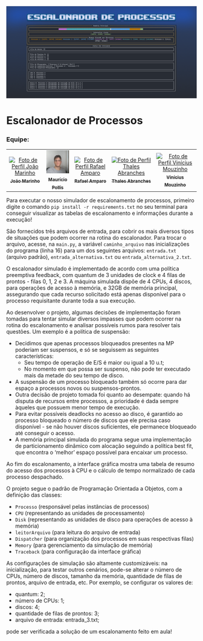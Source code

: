 <img src="./assets/banner.png"/>

# Escalonador de Processos

### Equipe:

<table>
  <tr>
    <td align="center">
      <a href="#">
        <img src="https://media.licdn.com/dms/image/D4D03AQEpKXL2hfWX_w/profile-displayphoto-shrink_800_800/0/1694720169840?e=1720051200&v=beta&t=1hXPRJ2VDCtSkZWCIGdyN-scDbceuA6oQpLurCELA4Q" width="100px;" alt="Foto de Perfil João Marinho"/><br>
        <sub>
          <b>João Marinho</b>
        </sub>
      </a>
    </td>
  <td align="center"> 
      <a href="#">
        <img src="./assets/mauricio.png" width="100px;" alt="Foto de Perfil Maurício Pollis"/><br>
        <sub>
          <b>Maurício Pollis</b>
        </sub>
      </a>
    </td>
    <td align="center">
      <a href="#">
        <img src="https://media.licdn.com/dms/image/D4D03AQF77uFsTywZOQ/profile-displayphoto-shrink_800_800/0/1695431131430?e=1724284800&v=beta&t=9kjcl93dCehq9VGKYAJDS6WNPxg2PNHBq1k64L8ULAw" width="100px;" alt="Foto de Perfil Rafael Amparo"/><br>
        <sub>
          <b>Rafael Amparo</b>
        </sub>
      </a>
    </td>
    <td align="center">
      <a href="#">
        <img src="https://media.licdn.com/dms/image/D4D03AQEHMV-n99jMgg/profile-displayphoto-shrink_800_800/0/1671372613905?e=1724284800&v=beta&t=d9PZLvKf-49t-gAIBjVy33BZrkUDfKApGNgn8lwTAds" width="100px;" alt="Foto de Perfil Thales Abranches"/><br>
        <sub>
          <b>Thales Abranches</b>
        </sub>
      </a>
    </td>
        <td align="center">
      <a href="#">
        <img src="https://media.licdn.com/dms/image/C4D03AQFUP51eZGzXVA/profile-displayphoto-shrink_800_800/0/1660179721701?e=1724284800&v=beta&t=mukl6EggU3MPNSlDJcMz7z0XT8xpdyfCAZThfP36j48" width="100px;" alt="Foto de Perfil Vinícius Mouzinho"/><br>
        <sub>
          <b>Vinícius Mouzinho</b>
        </sub>
      </a>
    </td>
  </tr>
</table>

Para executar o nosso simulador de escalonamento de processos, primeiro digite o comando `pip install -r requirements.txt` no seu terminal para conseguir visualizar as tabelas de escalonamento e informações durante a execução!

São fornecidos três arquivos de entrada, para cobrir os mais diversos tipos de situações que podem ocorrer na rotina do escalonador. Para trocar o arquivo, acesse, na `main.py`, a variável `caminho_arquivo` nas inicializações do programa (linha 16) para um dos seguintes arquivos: `entrada.txt` (arquivo padrão), `entrada_alternativa.txt` ou `entrada_alternativa_2.txt`.

O escalonador simulado é implementado de acordo com uma política preemptiva feedback, com quantum de 3 unidades de clock e 4 filas de prontos - filas 0, 1, 2 e 3. A máquina simulada dispõe de 4 CPUs, 4 discos, para operações de acesso à memória, e 32GB de memória principal, assegurando que cada recurso solicitado está apenas disponível para o processo requisitante durante toda a sua execução.

Ao desenvolver o projeto, algumas decisões de implementação foram tomadas para tentar simular diversos impasses que podem ocorrer na rotina do escalonamento e analisar possíveis rumos para resolver tais questões. Um exemplo é a política de suspensão:

- Decidimos que apenas processos bloqueados presentes na MP poderiam ser suspensos, e só se seguissem as seguintes características:
  - Seu tempo de operação de E/S é maior ou igual a 10 u.t;
  - No momento em que possa ser suspenso, não pode ter executado mais da metade do seu tempo de disco.
- A suspensão de um processo bloqueado também só ocorre para dar espaço a processos novos ou suspensos-prontos.
- Outra decisão de projeto tomada foi quanto ao desempate: quando há disputa de recursos entre processos, a prioridade é dada sempre àqueles que possuem menor tempo de execução.
- Para evitar possíveis deadlocks no acesso ao disco, é garantido ao processo bloqueado o número de discos que ele precisa caso disponível - se não houver discos suficientes, ele permanece bloqueado até conseguir o acesso.
- A memória principal simulada do programa segue uma implementação de particionamento dinâmico com alocação seguindo a política best fit, que encontra o ‘melhor’ espaço possível para encaixar um processo.

Ao fim do escalonamento, a interface gráfica mostra uma tabela de resumo do acesso dos processos à CPU e o cálculo de tempo normalizado de cada processo despachado.

O projeto segue o padrão de Programação Orientada a Objetos, com a definição das classes:

- `Processo` (responsável pelas instâncias de processos)
- `CPU` (representando as unidades de processamento)
- `Disk` (representando as unidades de disco para operações de acesso à memória)
- `leitorArquivo` (para leitura do arquivo de entrada)
- `Dispatcher` (para organização dos processos em suas respectivas filas)
- `Memory` (para gerenciamento da simulação de memória)
- `Traceback` (para configuração da interface gráfica)

As configurações de simulação são altamente customizáveis: na inicialização, para testar outros cenários, pode-se alterar o número de CPUs, número de discos, tamanho da memória, quantidade de filas de prontos, arquivo de entrada, etc. Por exemplo, se configurar os valores de:

- quantum: 2;
- número de CPUs: 1;
- discos: 4;
- quantidade de filas de prontos: 3;
- arquivo de entrada: entrada_3.txt;

pode ser verificada a solução de um escalonamento feito em aula!
